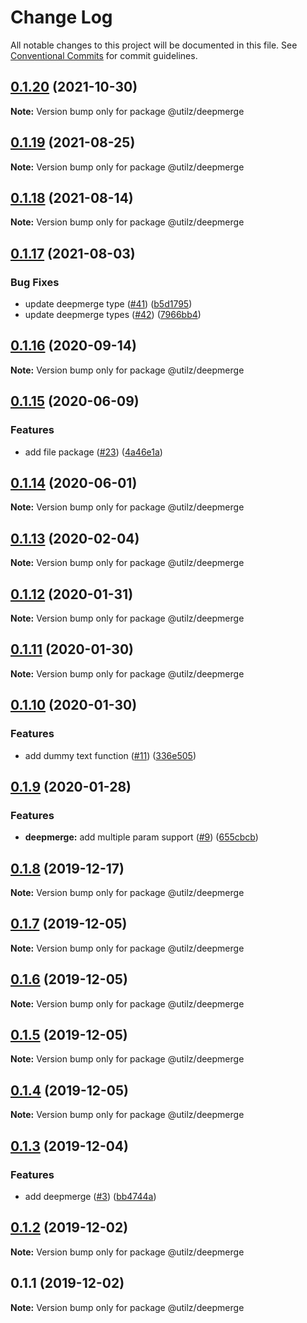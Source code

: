 # Change Log

All notable changes to this project will be documented in this file.
See [Conventional Commits](https://conventionalcommits.org) for commit guidelines.

## [0.1.20](https://github.com/devdigital/utilz/compare/@utilz/deepmerge@0.1.19...@utilz/deepmerge@0.1.20) (2021-10-30)

**Note:** Version bump only for package @utilz/deepmerge





## [0.1.19](https://github.com/devdigital/utilz/compare/@utilz/deepmerge@0.1.18...@utilz/deepmerge@0.1.19) (2021-08-25)

**Note:** Version bump only for package @utilz/deepmerge





## [0.1.18](https://github.com/devdigital/utilz/compare/@utilz/deepmerge@0.1.17...@utilz/deepmerge@0.1.18) (2021-08-14)

**Note:** Version bump only for package @utilz/deepmerge





## [0.1.17](https://github.com/devdigital/utilz/compare/@utilz/deepmerge@0.1.16...@utilz/deepmerge@0.1.17) (2021-08-03)


### Bug Fixes

* update deepmerge type ([#41](https://github.com/devdigital/utilz/issues/41)) ([b5d1795](https://github.com/devdigital/utilz/commit/b5d1795426f8a640122946683bb057a9bf208c11))
* update deepmerge types ([#42](https://github.com/devdigital/utilz/issues/42)) ([7966bb4](https://github.com/devdigital/utilz/commit/7966bb4254f5edb04c59aa87b4577e165ae6651e))





## [0.1.16](https://github.com/devdigital/utilz/compare/@utilz/deepmerge@0.1.15...@utilz/deepmerge@0.1.16) (2020-09-14)

**Note:** Version bump only for package @utilz/deepmerge





## [0.1.15](https://github.com/devdigital/utilz/compare/@utilz/deepmerge@0.1.14...@utilz/deepmerge@0.1.15) (2020-06-09)


### Features

* add file package ([#23](https://github.com/devdigital/utilz/issues/23)) ([4a46e1a](https://github.com/devdigital/utilz/commit/4a46e1a3628e25667cc5c765ce7b982c61426093))





## [0.1.14](https://github.com/devdigital/utilz/compare/@utilz/deepmerge@0.1.13...@utilz/deepmerge@0.1.14) (2020-06-01)

**Note:** Version bump only for package @utilz/deepmerge





## [0.1.13](https://github.com/devdigital/utilz/compare/@utilz/deepmerge@0.1.12...@utilz/deepmerge@0.1.13) (2020-02-04)

**Note:** Version bump only for package @utilz/deepmerge





## [0.1.12](https://github.com/devdigital/utilz/compare/@utilz/deepmerge@0.1.11...@utilz/deepmerge@0.1.12) (2020-01-31)

**Note:** Version bump only for package @utilz/deepmerge





## [0.1.11](https://github.com/devdigital/utilz/compare/@utilz/deepmerge@0.1.10...@utilz/deepmerge@0.1.11) (2020-01-30)

**Note:** Version bump only for package @utilz/deepmerge





## [0.1.10](https://github.com/devdigital/utilz/compare/@utilz/deepmerge@0.1.9...@utilz/deepmerge@0.1.10) (2020-01-30)


### Features

* add dummy text function ([#11](https://github.com/devdigital/utilz/issues/11)) ([336e505](https://github.com/devdigital/utilz/commit/336e505167d5a0c8ac863e22099b99c7a2d7b526))





## [0.1.9](https://github.com/devdigital/utilz/compare/@utilz/deepmerge@0.1.8...@utilz/deepmerge@0.1.9) (2020-01-28)


### Features

* **deepmerge:** add multiple param support ([#9](https://github.com/devdigital/utilz/issues/9)) ([655cbcb](https://github.com/devdigital/utilz/commit/655cbcbfd9556c371b4744c2301d022b45ba4f59))





## [0.1.8](https://github.com/devdigital/utilz/compare/@utilz/deepmerge@0.1.7...@utilz/deepmerge@0.1.8) (2019-12-17)

**Note:** Version bump only for package @utilz/deepmerge





## [0.1.7](https://github.com/devdigital/utilz/compare/@utilz/deepmerge@0.1.6...@utilz/deepmerge@0.1.7) (2019-12-05)

**Note:** Version bump only for package @utilz/deepmerge





## [0.1.6](https://github.com/devdigital/utilz/compare/@utilz/deepmerge@0.1.5...@utilz/deepmerge@0.1.6) (2019-12-05)

**Note:** Version bump only for package @utilz/deepmerge





## [0.1.5](https://github.com/devdigital/utilz/compare/@utilz/deepmerge@0.1.4...@utilz/deepmerge@0.1.5) (2019-12-05)

**Note:** Version bump only for package @utilz/deepmerge





## [0.1.4](https://github.com/devdigital/utilz/compare/@utilz/deepmerge@0.1.3...@utilz/deepmerge@0.1.4) (2019-12-05)

**Note:** Version bump only for package @utilz/deepmerge





## [0.1.3](https://github.com/devdigital/utilz/compare/@utilz/deepmerge@0.1.2...@utilz/deepmerge@0.1.3) (2019-12-04)


### Features

* add deepmerge ([#3](https://github.com/devdigital/utilz/issues/3)) ([bb4744a](https://github.com/devdigital/utilz/commit/bb4744ac658a3ce60146dbce3b77c429f84e0312))





## [0.1.2](https://github.com/devdigital/utilz/compare/@utilz/deepmerge@0.1.1...@utilz/deepmerge@0.1.2) (2019-12-02)

**Note:** Version bump only for package @utilz/deepmerge





## 0.1.1 (2019-12-02)

**Note:** Version bump only for package @utilz/deepmerge
